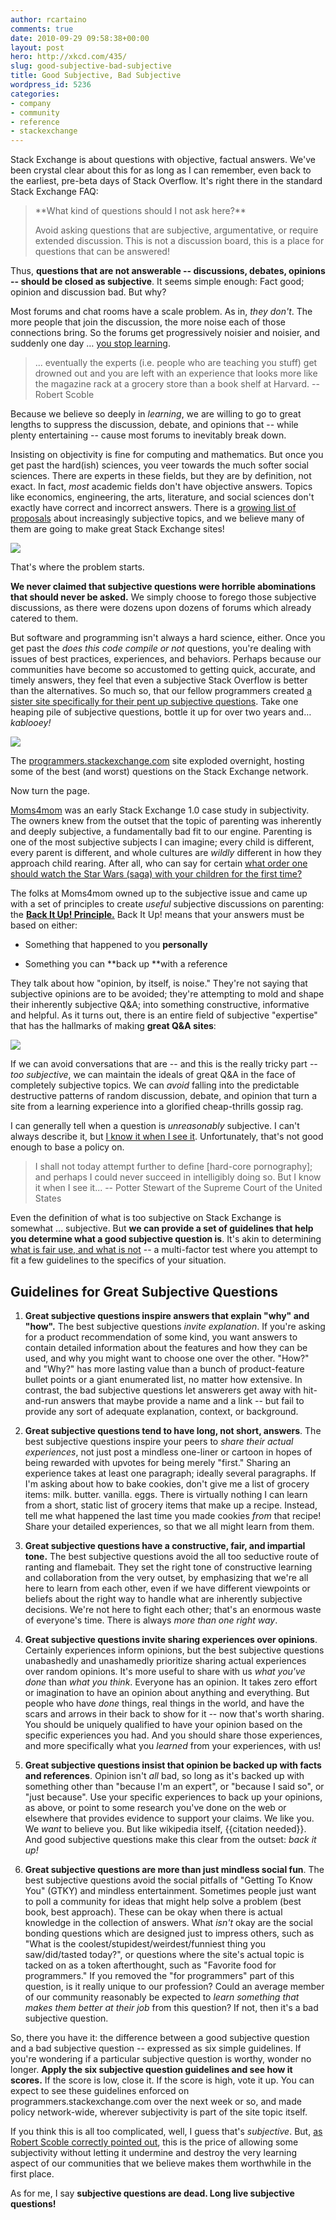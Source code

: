 ```yaml
---
author: rcartaino
comments: true
date: 2010-09-29 09:58:38+00:00
layout: post
hero: http://xkcd.com/435/
slug: good-subjective-bad-subjective
title: Good Subjective, Bad Subjective
wordpress_id: 5236
categories:
- company
- community
- reference
- stackexchange
---
```


Stack Exchange is about questions with objective, factual answers. We've been crystal clear about this for as long as I can remember, even back to the earliest, pre-beta days of Stack Overflow. It's right there in the standard Stack Exchange FAQ:



<blockquote>
**What kind of questions should I not ask here?**

Avoid asking questions that are subjective, argumentative, or require extended discussion. This is not a discussion board, this is a place for questions that can be answered!
</blockquote>



Thus, **questions that are not answerable -- discussions, debates, opinions -- should be closed as subjective**. It seems simple enough: Fact good; opinion and discussion bad. But why?

Most forums and chat rooms have a scale problem. As in, _they don't_. The more people that join the discussion, the more noise each of those connections bring. So the forums get progressively noisier and noisier, and suddenly one day … [you stop learning](http://scobleizer.com/2009/11/02/the-chat-roomforum-problem-an-apology-to-technosailor/).



<blockquote>... eventually the experts (i.e. people who are teaching you stuff) get drowned out and you are left with an experience that looks more like the magazine rack at a grocery store than a book shelf at Harvard. -- Robert Scoble</blockquote>



Because we believe so deeply in _learning_, we are willing to go to great lengths to suppress the discussion, debate, and opinions that -- while plenty entertaining -- cause most forums to inevitably break down.

Insisting on objectivity is fine for computing and mathematics. But once you get past the hard(ish) sciences, you veer towards the much softer social sciences. There are experts in these fields, but they are by definition, not exact. In fact, _most_ academic fields don't have objective answers. Topics like economics, engineering, the arts, literature, and social sciences don't exactly have correct and incorrect answers. There is a [growing list of proposals](http://area51.stackexchange.com/?tab=hot) about increasingly subjective topics, and we believe many of them are going to make great Stack Exchange sites!

[![](http://blog.stackoverflow.com/wp-content/uploads/fields-arranged-by-purity.png)](http://xkcd.com/435/)

That's where the problem starts.

**We never claimed that subjective questions were horrible abominations that should never be asked.** We simply choose to forego those subjective discussions, as there were dozens upon dozens of forums which already catered to them.

But software and programming isn't always a hard science, either. Once you get past the _does this code compile or not_ questions, you're dealing with issues of best practices, experiences, and behaviors. Perhaps because our communities have become so accustomed to getting quick, accurate, and timely answers, they feel that even a subjective Stack Overflow is better than the alternatives. So much so, that our fellow programmers created [a sister site specifically for their pent up subjective questions](http://programmers.stackexchange.com). Take one heaping pile of subjective questions, bottle it up for over two years and… _kablooey!_

[
![](/blog/images/wordpress/programmers-se.png)
](http://programmers.stackexchange.com)

The [programmers.stackexchange.com](http://programmers.stackexchange.com/) site exploded overnight, hosting some of the best (and worst) questions on the Stack Exchange network. 

Now turn the page.

[Moms4mom](http://moms4mom.com/) was an early Stack Exchange 1.0 case study in subjectivity. The owners knew from the outset that the topic of parenting was inherently and deeply subjective, a fundamentally bad fit to our engine. Parenting is one of the most subjective subjects I can imagine; every child is different, every parent is different, and whole cultures are _wildly_ different in how they approach child rearing. After all, who can say for certain [what order one should watch the Star Wars (saga) with your children for the first time?](http://moms4mom.com/questions/161/what-order-should-i-watch-the-star-wars-saga-with-my-children-for-the-first-tim)

The folks at Moms4mom owned up to the subjective issue and came up with a set of principles to create _useful_ subjective discussions on parenting: the [**Back It Up! Principle.**](http://moms4mom.com/back-it-up) Back It Up! means that your answers must be based on either:




	
  * Something that happened to you **personally**

	
  * Something you can **back up **with a reference



They talk about how "opinion, by itself, is noise." They're not saying that subjective opinions are to be avoided; they're attempting to mold  and shape their inherently subjective Q&A; into something constructive, informative and helpful. As it turns out, there is an entire field of subjective "expertise" that has the hallmarks of making **great Q&A sites**:

![](/blog/images/wordpress/screenshot-0.png)

If we can avoid conversations that are -- and this is the really tricky part -- _too subjective_, we can maintain the ideals of great Q&A in the face of completely subjective topics. We can _avoid_ falling into the predictable destructive patterns of random discussion, debate, and opinion that turn a site from a learning experience into a glorified cheap-thrills gossip rag.

I can generally tell when a question is _unreasonably_ subjective. I can't always describe it, but [I know it when I see it](http://en.wikipedia.org/wiki/I_know_it_when_I_see_it). Unfortunately, that's not good enough to base a policy on.



<blockquote>
I shall not today attempt further to define [hard-core pornography]; and perhaps I could never succeed in intelligibly doing so. But I know it when I see it...  -- Potter Stewart of the Supreme Court of the United States
</blockquote>



Even the definition of what is too subjective on Stack Exchange is somewhat ... subjective. But **we can provide a set of guidelines that help you determine what a good subjective question is**. It's akin to determining [what is fair use, and what is not](http://en.wikipedia.org/wiki/Fair_use) -- a multi-factor test where you attempt to fit a few guidelines to the specifics of your situation.



## Guidelines for Great Subjective Questions








  1. **Great subjective questions inspire answers that explain "why" and "how".** The best subjective questions _invite explanation_. If you're asking for a product recommendation of some kind, you want answers to contain detailed information about the features and how they can be used, and why you might want to choose one over the other. "How?" and "Why?" has more lasting value than a bunch of product-feature bullet points or a giant enumerated list, no matter how extensive. In contrast, the bad subjective questions let answerers get away with hit-and-run answers that maybe provide a name and a link -- but fail to provide any sort of adequate explanation, context, or background.




  2. **Great subjective questions tend to have long, not short, answers**. The best subjective questions inspire your peers to _share their actual experiences_, not just post a mindless one-liner or cartoon in hopes of being rewarded with upvotes for being merely "first." Sharing an experience takes at least one paragraph; ideally several paragraphs. If I'm asking about how to bake cookies, don't give me a list of grocery items: milk. butter. vanilla. eggs. There is virtually nothing I can learn from a short, static list of grocery items that make up a recipe. Instead, tell me what happened the last time you made cookies _from_ that recipe! Share your detailed experiences, so that we all might learn from them.




  3. **Great subjective questions have a constructive, fair, and impartial tone.** The best subjective questions avoid the all too seductive route of ranting and flamebait. They set the right tone of constructive learning and collaboration from the very outset, by emphasizing that we're all here to learn from each other, even if we have different viewpoints or beliefs about the right way to handle what are inherently subjective decisions. We're not here to fight each other; that's an enormous waste of everyone's time. There is always _more than one right way_. 




  4. **Great subjective questions invite sharing experiences over opinions**. Certainly experiences inform opinions, but the best subjective questions unabashedly and unashamedly prioritize sharing actual experiences over random opinions. It's more useful to share with us _what you've done_ than _what you think_. Everyone has an opinion. It takes zero effort or imagination to have an opinion about anything and everything. But people who have _done_ things, real things in the world, and have the scars and arrows in their back to show for it -- now that's worth sharing. You should be uniquely qualified to have your opinion based on the specific experiences you had. And you should share those experiences, and more specifically what you _learned_ from your experiences, with us!




  5. **Great subjective questions insist that opinion be backed up with facts and references**. Opinion isn't _all_ bad, so long as it's backed up with something other than "because I'm an expert", or "because I said so", or "just because". Use your specific experiences to back up your opinions, as above, or point to some research you've done on the web or elsewhere that provides evidence to support your claims. We like you. We _want_ to believe you. But like wikipedia itself, {{citation needed}}. And good subjective questions make this clear from the outset: _back it up!_




  6. **Great subjective questions are more than just mindless social fun**. The best subjective questions avoid the social pitfalls of "Getting To Know You" (GTKY) and mindless entertainment. Sometimes people just want to poll a community for ideas that might help solve a problem (best book, best approach). These can be okay when there is actual knowledge in the collection of answers. What _isn't_ okay are the social bonding questions which are designed just to impress others, such as "What is the coolest/stupidest/weirdest/funniest thing you saw/did/tasted today?", or questions where the site's actual topic is tacked on as a token afterthought, such as "Favorite food for programmers." If you removed the "for programmers" part of this question, is it really unique to our profession? Could an average member of our community reasonably be expected to _learn something that makes them better at their job_ from this question?  If not, then it's a bad subjective question.





So, there you have it: the difference between a good subjective question and a bad subjective question -- expressed as six simple guidelines. If you're wondering if a particular subjective question is worthy, wonder no longer. **Apply the six subjective question guidelines and see how it scores.** If the score is low, close it. If the score is high, vote it up. You can expect to see these guidelines enforced on programmers.stackexchange.com over the next week or so, and made policy network-wide, wherever subjectivity is part of the site topic itself.

If you think this is all too complicated, well, I guess that's _subjective_. But, [as Robert Scoble correctly pointed out](http://scobleizer.com/2009/11/02/the-chat-roomforum-problem-an-apology-to-technosailor/), this is the price of allowing some subjectivity without letting it undermine and destroy the very learning aspect of our communities that we believe makes them worthwhile in the first place.

As for me, I say **subjective questions are dead. Long live subjective questions!**
